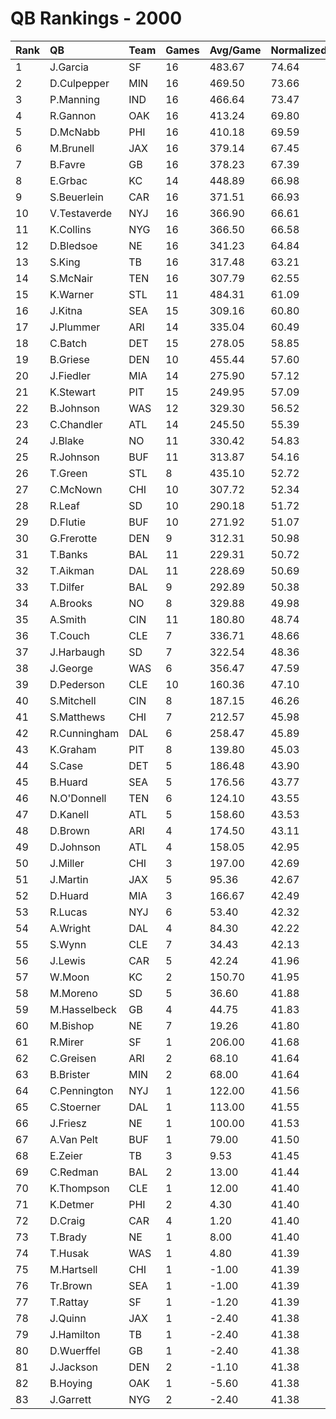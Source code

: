# QB Rankings - 2000

| Rank | QB           | Team | Games | Avg/Game | Normalized |
| :----| :------------| :----| :-----| :--------| :----------|
| 1    | J.Garcia     | SF   | 16    | 483.67   | 74.64      |
| 2    | D.Culpepper  | MIN  | 16    | 469.50   | 73.66      |
| 3    | P.Manning    | IND  | 16    | 466.64   | 73.47      |
| 4    | R.Gannon     | OAK  | 16    | 413.24   | 69.80      |
| 5    | D.McNabb     | PHI  | 16    | 410.18   | 69.59      |
| 6    | M.Brunell    | JAX  | 16    | 379.14   | 67.45      |
| 7    | B.Favre      | GB   | 16    | 378.23   | 67.39      |
| 8    | E.Grbac      | KC   | 14    | 448.89   | 66.98      |
| 9    | S.Beuerlein  | CAR  | 16    | 371.51   | 66.93      |
| 10   | V.Testaverde | NYJ  | 16    | 366.90   | 66.61      |
| 11   | K.Collins    | NYG  | 16    | 366.50   | 66.58      |
| 12   | D.Bledsoe    | NE   | 16    | 341.23   | 64.84      |
| 13   | S.King       | TB   | 16    | 317.48   | 63.21      |
| 14   | S.McNair     | TEN  | 16    | 307.79   | 62.55      |
| 15   | K.Warner     | STL  | 11    | 484.31   | 61.09      |
| 16   | J.Kitna      | SEA  | 15    | 309.16   | 60.80      |
| 17   | J.Plummer    | ARI  | 14    | 335.04   | 60.49      |
| 18   | C.Batch      | DET  | 15    | 278.05   | 58.85      |
| 19   | B.Griese     | DEN  | 10    | 455.44   | 57.60      |
| 20   | J.Fiedler    | MIA  | 14    | 275.90   | 57.12      |
| 21   | K.Stewart    | PIT  | 15    | 249.95   | 57.09      |
| 22   | B.Johnson    | WAS  | 12    | 329.30   | 56.52      |
| 23   | C.Chandler   | ATL  | 14    | 245.50   | 55.39      |
| 24   | J.Blake      | NO   | 11    | 330.42   | 54.83      |
| 25   | R.Johnson    | BUF  | 11    | 313.87   | 54.16      |
| 26   | T.Green      | STL  | 8     | 435.10   | 52.72      |
| 27   | C.McNown     | CHI  | 10    | 307.72   | 52.34      |
| 28   | R.Leaf       | SD   | 10    | 290.18   | 51.72      |
| 29   | D.Flutie     | BUF  | 10    | 271.92   | 51.07      |
| 30   | G.Frerotte   | DEN  | 9     | 312.31   | 50.98      |
| 31   | T.Banks      | BAL  | 11    | 229.31   | 50.72      |
| 32   | T.Aikman     | DAL  | 11    | 228.69   | 50.69      |
| 33   | T.Dilfer     | BAL  | 9     | 292.89   | 50.38      |
| 34   | A.Brooks     | NO   | 8     | 329.88   | 49.98      |
| 35   | A.Smith      | CIN  | 11    | 180.80   | 48.74      |
| 36   | T.Couch      | CLE  | 7     | 336.71   | 48.66      |
| 37   | J.Harbaugh   | SD   | 7     | 322.54   | 48.36      |
| 38   | J.George     | WAS  | 6     | 356.47   | 47.59      |
| 39   | D.Pederson   | CLE  | 10    | 160.36   | 47.10      |
| 40   | S.Mitchell   | CIN  | 8     | 187.15   | 46.26      |
| 41   | S.Matthews   | CHI  | 7     | 212.57   | 45.98      |
| 42   | R.Cunningham | DAL  | 6     | 258.47   | 45.89      |
| 43   | K.Graham     | PIT  | 8     | 139.80   | 45.03      |
| 44   | S.Case       | DET  | 5     | 186.48   | 43.90      |
| 45   | B.Huard      | SEA  | 5     | 176.56   | 43.77      |
| 46   | N.O'Donnell  | TEN  | 6     | 124.10   | 43.55      |
| 47   | D.Kanell     | ATL  | 5     | 158.60   | 43.53      |
| 48   | D.Brown      | ARI  | 4     | 174.50   | 43.11      |
| 49   | D.Johnson    | ATL  | 4     | 158.05   | 42.95      |
| 50   | J.Miller     | CHI  | 3     | 197.00   | 42.69      |
| 51   | J.Martin     | JAX  | 5     | 95.36    | 42.67      |
| 52   | D.Huard      | MIA  | 3     | 166.67   | 42.49      |
| 53   | R.Lucas      | NYJ  | 6     | 53.40    | 42.32      |
| 54   | A.Wright     | DAL  | 4     | 84.30    | 42.22      |
| 55   | S.Wynn       | CLE  | 7     | 34.43    | 42.13      |
| 56   | J.Lewis      | CAR  | 5     | 42.24    | 41.96      |
| 57   | W.Moon       | KC   | 2     | 150.70   | 41.95      |
| 58   | M.Moreno     | SD   | 5     | 36.60    | 41.88      |
| 59   | M.Hasselbeck | GB   | 4     | 44.75    | 41.83      |
| 60   | M.Bishop     | NE   | 7     | 19.26    | 41.80      |
| 61   | R.Mirer      | SF   | 1     | 206.00   | 41.68      |
| 62   | C.Greisen    | ARI  | 2     | 68.10    | 41.64      |
| 63   | B.Brister    | MIN  | 2     | 68.00    | 41.64      |
| 64   | C.Pennington | NYJ  | 1     | 122.00   | 41.56      |
| 65   | C.Stoerner   | DAL  | 1     | 113.00   | 41.55      |
| 66   | J.Friesz     | NE   | 1     | 100.00   | 41.53      |
| 67   | A.Van Pelt   | BUF  | 1     | 79.00    | 41.50      |
| 68   | E.Zeier      | TB   | 3     | 9.53     | 41.45      |
| 69   | C.Redman     | BAL  | 2     | 13.00    | 41.44      |
| 70   | K.Thompson   | CLE  | 1     | 12.00    | 41.40      |
| 71   | K.Detmer     | PHI  | 2     | 4.30     | 41.40      |
| 72   | D.Craig      | CAR  | 4     | 1.20     | 41.40      |
| 73   | T.Brady      | NE   | 1     | 8.00     | 41.40      |
| 74   | T.Husak      | WAS  | 1     | 4.80     | 41.39      |
| 75   | M.Hartsell   | CHI  | 1     | -1.00    | 41.39      |
| 76   | Tr.Brown     | SEA  | 1     | -1.00    | 41.39      |
| 77   | T.Rattay     | SF   | 1     | -1.20    | 41.39      |
| 78   | J.Quinn      | JAX  | 1     | -2.40    | 41.38      |
| 79   | J.Hamilton   | TB   | 1     | -2.40    | 41.38      |
| 80   | D.Wuerffel   | GB   | 1     | -2.40    | 41.38      |
| 81   | J.Jackson    | DEN  | 2     | -1.10    | 41.38      |
| 82   | B.Hoying     | OAK  | 1     | -5.60    | 41.38      |
| 83   | J.Garrett    | NYG  | 2     | -2.40    | 41.38      |

